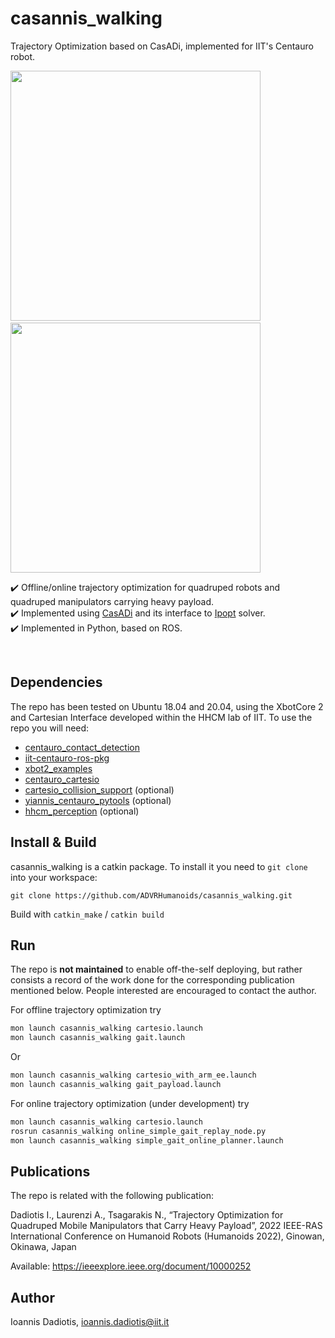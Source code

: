 # casannis_walking
Trajectory Optimization based on CasADi, implemented for IIT's Centauro robot.

<!--img src="https://user-images.githubusercontent.com/75118133/159123067-991317f2-fb3e-4f27-a904-88bc969467bf.gif" width="750"-->
<!--img src="https://user-images.githubusercontent.com/75118133/159121224-dac623b1-5c6d-4d6d-a026-5046bfc84920.gif" width="750"-->

<p float="left">
  <img src="https://user-images.githubusercontent.com/75118133/159123067-991317f2-fb3e-4f27-a904-88bc969467bf.gif" width="400" />
  <img width="10" />
  <img src="https://user-images.githubusercontent.com/75118133/159121224-dac623b1-5c6d-4d6d-a026-5046bfc84920.gif" width="400" /> 
</p>
 
:heavy_check_mark: Offline/online trajectory optimization for quadruped robots and quadruped manipulators carrying heavy payload.  
:heavy_check_mark: Implemented using [CasADi] and its interface to [Ipopt] solver.  
:heavy_check_mark: Implemented in Python, based on ROS.  

<br>

## Dependencies
The repo has been tested on Ubuntu 18.04 and 20.04, using the XbotCore 2 and Cartesian Interface developed within the HHCM lab of IIT.
To use the repo you will need:
* [centauro_contact_detection]
* [iit-centauro-ros-pkg]
* [xbot2_examples]
* [centauro_cartesio]
* [cartesio_collision_support] (optional)
* [yiannis_centauro_pytools] (optional)
* [hhcm_perception] (optional)

## Install & Build
casannis_walking is a catkin package. To install it you need to `git clone` into your workspace:

`git clone https://github.com/ADVRHumanoids/casannis_walking.git`

Build with `catkin_make` / `catkin build`

  
## Run
The repo is **not maintained** to enable off-the-self deploying, but rather consists a record of the work done for the corresponding publication mentioned below. People interested are encouraged to contact the author.

  For offline trajectory optimization try
  ```bash
  mon launch casannis_walking cartesio.launch  
  mon launch casannis_walking gait.launch
  ```
  Or
  ```bash
  mon launch casannis_walking cartesio_with_arm_ee.launch  
  mon launch casannis_walking gait_payload.launch
  ```
  For online trajectory optimization (under development) try
  ```bash
  mon launch casannis_walking cartesio.launch  
  rosrun casannis_walking online_simple_gait_replay_node.py
  mon launch casannis_walking simple_gait_online_planner.launch
  ```

## Publications
The repo is related with the following publication:

Dadiotis I., Laurenzi A., Tsagarakis N., “Trajectory Optimization for Quadruped Mobile Manipulators that Carry Heavy
Payload”, 2022 IEEE-RAS International Conference on Humanoid Robots (Humanoids 2022), Ginowan, Okinawa, Japan

Available: https://ieeexplore.ieee.org/document/10000252


## Author 
Ioannis Dadiotis, ioannis.dadiotis@iit.it

[Ipopt]: https://github.com/coin-or/Ipopt
[CasADi]: https://web.casadi.org/
[centauro_contact_detection]: https://github.com/ADVRHumanoids/centauro_contact_detection
[iit-centauro-ros-pkg]: https://github.com/ADVRHumanoids/iit-centauro-ros-pkg
[xbot2_examples]: https://github.com/ADVRHumanoids/xbot2_examples
[centauro_cartesio]: https://github.com/ADVRHumanoids/centauro_cartesio
[cartesio_collision_support]: https://github.com/ADVRHumanoids/cartesio_collision_support
[hhcm_perception]: https://github.com/ADVRHumanoids/de_luca_perception_navigation
[yiannis_centauro_pytools]: https://github.com/ADVRHumanoids/yiannis_centauro_pytools
